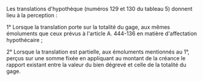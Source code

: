 Les translations d'hypothèque (numéros 129 et 130 du tableau 5) donnent lieu à la perception :   

  
 1° Lorsque la translation porte sur la totalité du gage, aux mêmes émoluments que ceux prévus à l'article A. 444-136 en matière d'affectation hypothécaire ;   

  
 2° Lorsque la translation est partielle, aux émoluments mentionnés au 1°, perçus sur une somme fixée en appliquant au montant de la créance le rapport existant entre la valeur du bien dégrevé et celle de la totalité du gage.   


  



